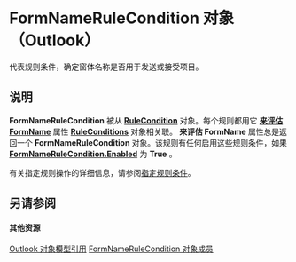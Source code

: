 
# FormNameRuleCondition 对象 （Outlook）

代表规则条件，确定窗体名称是否用于发送或接受项目。


## 说明

 **FormNameRuleCondition** 被从 **[RuleCondition](e03f91c2-2c08-b036-104a-d6246f28bc2d.md)** 对象。每个规则都用它 **[来评估 FormName](9f292443-1af7-500e-2959-1fce4c7d4824.md)** 属性 **[RuleConditions](e8e9a05a-b36b-add2-b294-8cdc5a97e119.md)** 对象相关联。 **来评估 FormName** 属性总是返回一个 **FormNameRuleCondition** 对象。该规则有任何启用这些规则条件，如果 **[FormNameRuleCondition.Enabled](ddf66e35-05d0-4bda-c204-018a5c4b716b.md)** 为 **True** 。

有关指定规则操作的详细信息，请参阅[指定规则条件](http://msdn.microsoft.com/library/812c131a-fe23-1b8b-5e2d-9459d7102630%28Office.15%29.aspx)。


## 另请参阅


#### 其他资源


[Outlook 对象模型引用](http://msdn.microsoft.com/library/73221b13-d8d8-99b8-3394-b95dbbfd5ddc%28Office.15%29.aspx)
[FormNameRuleCondition 对象成员](deb9d55d-e217-9f31-3375-7713f98f3244.md)